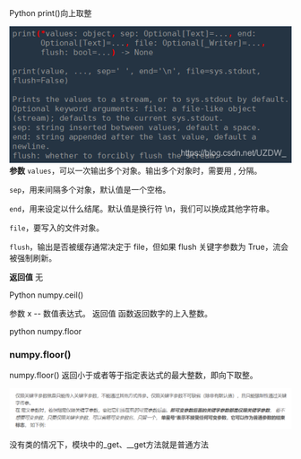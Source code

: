 Python print()向上取整

![在这里插入图片描述](../../3_PyhtonBasic/5.函数.assets/watermark,type_ZmFuZ3poZW5naGVpdGk,shadow_10,text_aHR0cHM6Ly9ibG9nLmNzZG4ubmV0L1VaRFdf,size_16,color_FFFFFF,t_70%23pic_center.png)
**参数**
`values`，可以一次输出多个对象。输出多个对象时，需要用 , 分隔。

`sep`，用来间隔多个对象，默认值是一个空格。

`end`，用来设定以什么结尾。默认值是换行符 \n，我们可以换成其他字符串。

`file`，要写入的文件对象。

`flush`，输出是否被缓存通常决定于 file，但如果 flush 关键字参数为 True，流会被强制刷新。

**返回值**
无

Python numpy.ceil()

参数
x -- 数值表达式。
返回值
函数返回数字的上入整数。

python numpy.floor

### numpy.floor()

numpy.floor() 返回小于或者等于指定表达式的最大整数，即向下取整。





![Snipaste_2022-10-08_19-24-35](9.函数.assets/Snipaste_2022-10-08_19-24-35.png)





















没有类的情况下，模块中的_get、__get方法就是普通方法



